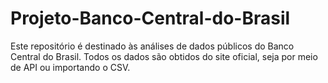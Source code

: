 # Projeto-Banco-Central-do-Brasil
Este repositório é destinado às análises de dados públicos do Banco Central do Brasil. Todos os dados são obtidos do site oficial, seja por meio de API ou importando o CSV. 

